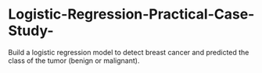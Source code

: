 # Logistic-Regression-Practical-Case-Study-

Build a logistic regression model to detect breast cancer and predicted the class of the tumor (benign or malignant).


